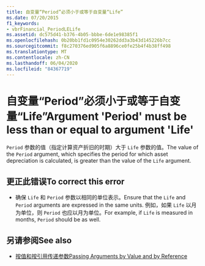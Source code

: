 ```yaml
---
title: 自变量“Period”必须小于或等于自变量“Life”
ms.date: 07/20/2015
f1_keywords:
- vbrFinancial_PeriodLELife
ms.assetid: dc575d41-b376-4b05-bbbe-6de1e98385f1
ms.openlocfilehash: 0b20bb1fd1c0954e30262dd3a3b43d145226b7cc
ms.sourcegitcommit: f8c270376ed905f6a8896ce0fe25b4f4b38ff498
ms.translationtype: MT
ms.contentlocale: zh-CN
ms.lasthandoff: 06/04/2020
ms.locfileid: "84367719"
---
```

# <a name="argument-period-must-be-less-than-or-equal-to-argument-life"></a><span data-ttu-id="68208-102">自变量“Period”必须小于或等于自变量“Life”</span><span class="sxs-lookup"><span data-stu-id="68208-102">Argument 'Period' must be less than or equal to argument 'Life'</span></span>
<span data-ttu-id="68208-103">`Period` 参数的值（指定计算资产折旧的时期）大于 `Life` 参数的值。</span><span class="sxs-lookup"><span data-stu-id="68208-103">The value of the `Period` argument, which specifies the period for which asset depreciation is calculated, is greater than the value of the `Life` argument.</span></span>  
  
## <a name="to-correct-this-error"></a><span data-ttu-id="68208-104">更正此错误</span><span class="sxs-lookup"><span data-stu-id="68208-104">To correct this error</span></span>  
  
- <span data-ttu-id="68208-105">确保 `Life` 和 `Period` 参数以相同的单位表示。</span><span class="sxs-lookup"><span data-stu-id="68208-105">Ensure that the `Life` and `Period` arguments are expressed in the same units.</span></span> <span data-ttu-id="68208-106">例如，如果 `Life` 以月为单位，则 `Period` 也应以月为单位。</span><span class="sxs-lookup"><span data-stu-id="68208-106">For example, if `Life` is measured in months, `Period` should be as well.</span></span>  
  
## <a name="see-also"></a><span data-ttu-id="68208-107">另请参阅</span><span class="sxs-lookup"><span data-stu-id="68208-107">See also</span></span>

- [<span data-ttu-id="68208-108">按值和按引用传递参数</span><span class="sxs-lookup"><span data-stu-id="68208-108">Passing Arguments by Value and by Reference</span></span>](../programming-guide/language-features/procedures/passing-arguments-by-value-and-by-reference.md)
